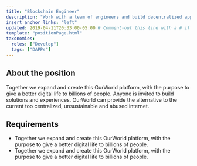 ```yaml
---
title: "Blockchain Engineer"
description: "Work with a team of engineers and build decentralized apps in Ourworld."
insert_anchor_links: "left"
updated: 2019-04-11T20:33:00-05:00 # Comment-out this line with a # if content is unchanged
template: "positionPage.html"
taxonomies:
  roles: ["Develop"]
  tags: ["DAPPs"]
---
```


## About the position

Together we expand and create this OurWorld platform, with the purpose to give a better digital life to billions of people. Anyone is invited to build solutions and experiences. OurWorld can provide the alternative to the current too centralized, unsustainable and abused internet.

## Requirements

- Together we expand and create this OurWorld platform, with the purpose to give a better digital life to billions of people.
- Together we expand and create this OurWorld platform, with the purpose to give a better digital life to billions of people.
